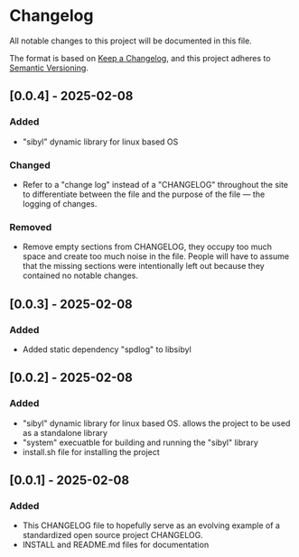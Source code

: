 # Changelog

All notable changes to this project will be documented in this file.

The format is based on [Keep a Changelog](https://keepachangelog.com/en/1.1.0/),
and this project adheres to [Semantic Versioning](https://semver.org/spec/v2.0.0.html).

## [0.0.4] - 2025-02-08

### Added

- "sibyl" dynamic library for linux based OS 

### Changed

- Refer to a "change log" instead of a "CHANGELOG" throughout the site
  to differentiate between the file and the purpose of the file — the
  logging of changes.

### Removed

- Remove empty sections from CHANGELOG, they occupy too much space and
  create too much noise in the file. People will have to assume that the
  missing sections were intentionally left out because they contained no
  notable changes.

## [0.0.3] - 2025-02-08

### Added

- Added static dependency "spdlog" to libsibyl

## [0.0.2] - 2025-02-08

### Added

- "sibyl" dynamic library for linux based OS. allows the project to be used as a standalone library
- "system" execuatble for building and running the "sibyl" library
- install.sh file for installing the project

## [0.0.1] - 2025-02-08

### Added

- This CHANGELOG file to hopefully serve as an evolving example of a
  standardized open source project CHANGELOG.
- INSTALL and README.md files for documentation